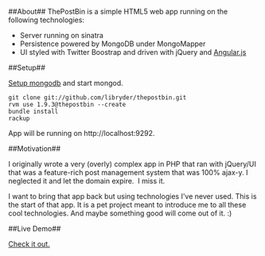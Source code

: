 ##About##
ThePostBin is a simple HTML5 web app running on the following technologies:

* Server running on sinatra  
* Persistence powered by MongoDB under MongoMapper
* UI styled with Twitter Boostrap and driven with jQuery and [Angular.js](http://angularjs.org)


##Setup##

[Setup mongodb](http://www.mongodb.org/display/DOCS/Quickstart/) and start mongod.


```
git clone git://github.com/libryder/thepostbin.git
rvm use 1.9.3@thepostbin --create
bundle install
rackup
```

App will be running on http://localhost:9292.

##Motivation##

I originally wrote a very (overly) complex app in PHP that ran with jQuery/UI that was a feature-rich post management system that was 100% ajax-y. I neglected it and let the domain expire.  I miss it.

I want to bring that app back but using technologies I've never used. This is the start of that app. It is a pet project meant to introduce me to all these cool technologies. And maybe something good will come out of it. :)

##Live Demo##

[Check it out.](http://thepostbin.herokuapp.com)